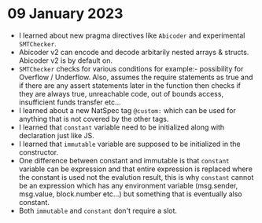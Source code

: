 # 09 January 2023

-   I learned about new pragma directives like `Abicoder` and experimental `SMTChecker`.
-   Abicoder v2 can encode and decode arbitarily nested arrays & structs. Abicoder v2 is by default on.
-   `SMTChecker` checks for various conditions for example:- possibility for Overflow / Underflow. Also, assumes the require statements as true and if there are any assert statements later in the function then checks if they are always true, unreachable code, out of bounds access, insufficient funds transfer etc...
-   I learned about a new NatSpec tag `@custom:` which can be used for anything that is not covered by the other tags.
-   I learned that `constant` variable need to be initialized along with declaration just like JS.
-   I learned that `immutable` variable are supposed to be initialized in the constructor.
-   One difference between constant and immutable is that `constant` variable can be expression and that entire expression is replaced where the constant is used not the evalution result, this is why `constant` cannot be an expression which has any environment variable (msg.sender, msg.value, block.number etc...) but something that is eventually also constant.
-   Both `immutable` and `constant` don't require a slot.
